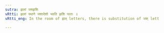 ```yaml
---
sutra: झलां जश्झशि
vRtti: झलां स्थाने जशादेशो भवति झशि परतः ॥
vRtti_eng: In the room of झल् letters, there is substitution of जश् letters, when झश् letters follow.

---
```

